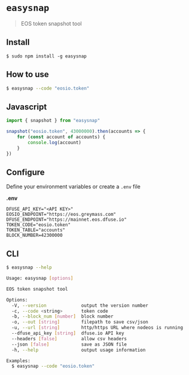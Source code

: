 # `easysnap`

> EOS token snapshot tool

## Install

```
$ sudo npm install -g easysnap
```

## How to use

```bash
$ easysnap --code "eosio.token"
```

## Javascript

```js
import { snapshot } from "easysnap"

snapshot("eosio.token", 43000000).then(accounts => {
    for (const account of accounts) {
        console.log(account)
    }
})
```

## Configure

Define your environment variables or create a `.env` file

**.env**

```env
DFUSE_API_KEY="<API KEY>"
EOSIO_ENDPOINT="https://eos.greymass.com"
DFUSE_ENDPOINT="https://mainnet.eos.dfuse.io"
TOKEN_CODE="eosio.token"
TOKEN_TABLE="accounts"
BLOCK_NUMBER=42300000
```

## CLI

```bash
$ easysnap --help

Usage: easysnap [options]

EOS token snapshot tool

Options:
  -V, --version             output the version number
  -c, --code <string>       token code
  -b, --block_num [number]  block number
  -o, --out [string]        filepath to save csv/json
  -u, --url [string]        http/https URL where nodeos is running
  --dfuse_api_key [string]  dfuse.io API key
  --headers [false]         allow csv headers
  --json [false]            save as JSON file
  -h, --help                output usage information

Examples:
  $ easysnap --code "eosio.token"
```